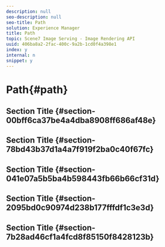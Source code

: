 ```yaml
---
description: null
seo-description: null
seo-title: Path
solution: Experience Manager
title: Path
topic: Scene7 Image Serving - Image Rendering API
uuid: 406ba8a2-2fac-400c-9a2b-1cd0f4a398e1
index: y
internal: n
snippet: y
---
```


# Path{#path}

## Section Title {#section-00bff6ca37be4a4dba8908ff686af48e}

## Section Title {#section-78bd43b37d1a4a7f919f2ba0c40f67fc}

## Section Title {#section-041e07a5b5ba4b598443fb66b66cf31d}

## Section Title {#section-2095bd0c90974d238b177fffdf1c3e3d}

## Section Title {#section-7b28ad46cf1a4fcd8f85150f8428123b}


